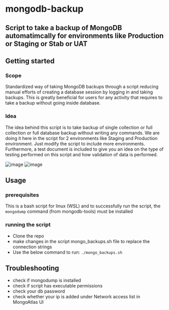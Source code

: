 # mongodb-backup
## Script to take a backup of MongoDB automatimcally for environments like Production or Staging or Stab or UAT

## Getting started

### Scope
Standardized way of taking MongoDB backups through a script reducing manual efforts of creating a database session by logging in and taking backups.
This is greatly beneficial for users for any activity that requires to take a backup without going inside database. 

### Idea
The idea behind this script is to take backup of single collection or full collection or full database backup without writing any commands. We are doing it here in the script for 2 environments like Staging and Production environment. Just modify the script to include more environments. Furthermore, a test document is included to give you an idea on the type of testing performed on this script and how validation of data is performed.

![image](https://github.com/user-attachments/assets/9bbaedaf-d39e-411d-9d63-9c21f016c13f)
![image](https://github.com/user-attachments/assets/31c57d15-0a85-4864-809f-b83644245fed)

## Usage

### prerequisites 
This is a bash script for linux (WSL) and to successfully run the script, the `mongodump` command (from mongodb-tools) must be installed  
### running the script
- Clone the repo
- make changes in the script mongo_backups.sh file to replace the connection strings 
- Use the below command to run:
`./mongo_backups.sh`


## Troubleshooting
- check if mongodump is installed
- check if script has executable permissions
- check your db password
- check whether your ip is added under Network access list in MongoAtlas UI




